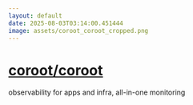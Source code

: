 ```yaml
---
layout: default
date: 2025-08-03T03:14:00.451444
image: assets/coroot_coroot_cropped.png
---
```


# [coroot/coroot](https://github.com/coroot/coroot)

observability for apps and infra, all-in-one monitoring
